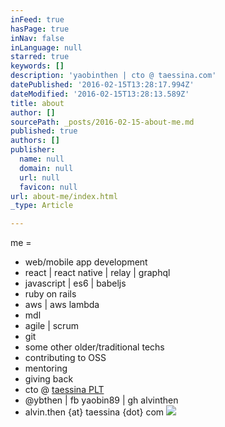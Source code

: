 ```yaml
---
inFeed: true
hasPage: true
inNav: false
inLanguage: null
starred: true
keywords: []
description: 'yaobinthen | cto @ taessina.com'
datePublished: '2016-02-15T13:28:17.994Z'
dateModified: '2016-02-15T13:28:13.589Z'
title: about
author: []
sourcePath: _posts/2016-02-15-about-me.md
published: true
authors: []
publisher:
  name: null
  domain: null
  url: null
  favicon: null
url: about-me/index.html
_type: Article

---
```

me =

* web/mobile app development
* react | react native | relay | graphql
* javascript | es6 | babeljs
* ruby on rails
* aws | aws lambda
* mdl
* agile | scrum
* git
* some other older/traditional techs
* contributing to OSS
* mentoring
* giving back
* cto @ [taessina PLT][0]
* @ybthen | fb yaobin89 | gh alvinthen
* alvin.then {at} taessina {dot} com
![](https://the-grid-user-content.s3-us-west-2.amazonaws.com/4f72e330-717f-4c93-b7ee-6ec1eaea02c9.png)

[0]: http://taessina.com/